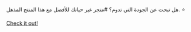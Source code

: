 هل تبحث عن الجودة التي تدوم؟ #متجر غير حياتك للأفضل مع هذا المنتج المذهل. ⭐

[Check it out!](https://www.facebook.com/share/17TW2PL6Tj/)